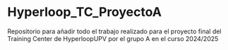 # Hyperloop_TC_ProyectoA
Repositorio para añadir todo el trabajo realizado para el proyecto final del Training Center de HyperloopUPV por el grupo A en el curso 2024/2025
